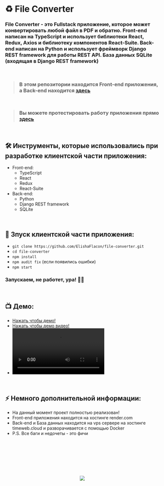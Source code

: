 <h1> 
     ♻️ File Converter
</h1>

<h3>
File Converter - это Fullstack приложение, которое может конвертировать любой файл в PDF и обратно. Front-end написан на TypeScript и использует библиотеки React, Redux, Axios и библиотеку компонентов React-Suite. Back-end написан на Python и использует фреймворк Django REST framework для работы REST API. База данных SQLite (входящая в Django REST framework)

</br>
</br>
</br>

> В этом репозитории находится Front-end приложения, а Back-end находится <a href="https://github.com/Alexmdvdv/ConverterFilesBackend/">здесь</a>

</br>

> Вы можете протестировать работу приложения прямо <a href="https://eelisey.store/">здесь</a>
</h3>



</br>



<h2>
  🛠️ Инструменты, которые использовались при разработке клиентской части приложения:
</h2>

- Front-end:
     - TypeScript
     - React
     - Redux
     - React-Suite
- Back-end:
     - Python
     - Django REST framework
     - SQLite




</br>



<h2>
  🚀 Зпуск клиентской части приложения:
</h2>

- `git clone https://github.com/ElishaFlacon/file-converter.git`
- `cd file-converter`
- `npm install`
- `npm audit fix` (если появились ошибки)
- `npm start`
<h3>
    Запускаем, не работет, ура! 🗿🚬
</h3>



</br>



<h2>
 📺 Демо:
</h2>

- <a href="https://eelisey.store/">Нажать чтобы демо!</a>
- <a href="https://github.com/ElishaFlacon/file-converter/assets/83610362/91920ed0-759a-443a-b5b4-1465eb6ad2bc">Нажать чтобы демо видео!</a>
- <video src="https://github.com/ElishaFlacon/file-converter/assets/83610362/91920ed0-759a-443a-b5b4-1465eb6ad2bc" />



</br>



<h2>
⚡ Немного дополнительной информации:
</h2>

- На данный момент проект полностью реализован!
- Front-end приложения находится на хостинге render.com
- Back-end и База данных находится на vps сервере на хостингe timeweb.cloud и разворачивается с помощью Docker
- P.S. Все баги и недочеты - это фичи




<br/>
<br/>
<br/>
<br/>
<br/>
<br/>



<p align="center">
  <img src="https://capsule-render.vercel.app/api?type=waving&color=d179b8&height=64&section=footer"/>
</p>

